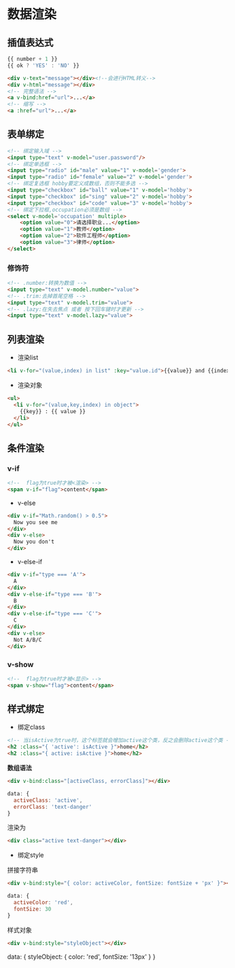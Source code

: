 # 数据渲染

## 插值表达式

```javascript
{{ number + 1 }}
{{ ok ? 'YES' : 'NO' }}
```

```html
<div v-text="message"></div><!--会进行HTML转义-->
<div v-html="message"></div>
<!-- 完整语法 -->
<a v-bind:href="url">...</a>
<!-- 缩写 -->
<a :href="url">...</a>
```

## 表单绑定

```html
<!-- 绑定输入域 -->
<input type="text" v-model="user.password"/>
<!-- 绑定单选框 -->
<input type="radio" id="male" value="1" v-model='gender'>
<input type="radio" id="female" value="2" v-model='gender'>
<!-- 绑定复选框 hobby要定义成数组，否则不能多选 -->
<input type="checkbox" id="ball" value="1" v-model='hobby'>
<input type="checkbox" id="sing" value="2" v-model='hobby'>
<input type="checkbox" id="code" value="3" v-model='hobby'>
<!-- 绑定下拉框,occupation必须是数组 -->
<select v-model='occupation' multiple>
    <option value="0">请选择职业...</option>
    <option value="1">教师</option>
    <option value="2">软件工程师</option>
    <option value="3">律师</option>
</select>
```

### 修饰符

```html
<!-- .number:转换为数值 -->
<input type="text" v-model.number="value">
<!-- .trim:去掉首尾空格 -->
<input type="text" v-model.trim="value">
<!-- .lazy:在失去焦点 或者 按下回车键时才更新 -->
<input type="text" v-model.lazy="value">
```

## 列表渲染

- 渲染list

```html
<li v-for="(value,index) in list" :key="value.id">{{value}} and {{index}}</li>
```

- 渲染对象

```html
<ul>
  <li v-for="(value,key,index) in object">
    {{key}} : {{ value }}
  </li>
</ul>
```

## 条件渲染

### v-if

```html
<!--  flag为true时才被<渲染> -->
<span v-if="flag">content</span>
```

- v-else

```html
<div v-if="Math.random() > 0.5">
  Now you see me
</div>
<div v-else>
  Now you don't
</div>
```

- v-else-if

```html
<div v-if="type === 'A'">
  A
</div>
<div v-else-if="type === 'B'">
  B
</div>
<div v-else-if="type === 'C'">
  C
</div>
<div v-else>
  Not A/B/C
</div>
```

### v-show

```html
<!--  flag为true时才被<显示> -->
<span v-show="flag">content</span>
```

## 样式绑定

- 绑定class

```html
<!-- 当isActive为true时，这个标签就会增加active这个类，反之会删除active这个类 -->
<h2 :class="{ 'active': isActive }">home</h2>
<h2 :class="{ active: isActive }">home</h2>
```

**数组语法**

```html
<div v-bind:class="[activeClass, errorClass]"></div>
```
```js
data: {
  activeClass: 'active',
  errorClass: 'text-danger'
}
```

渲染为

```html
<div class="active text-danger"></div>
```

- 绑定style

拼接字符串

```html
<div v-bind:style="{ color: activeColor, fontSize: fontSize + 'px' }"></div>
```

```js
data: {
  activeColor: 'red',
  fontSize: 30
}
```

样式对象

```html
<div v-bind:style="styleObject"></div>
```
data: {
  styleObject: {
    color: 'red',
    fontSize: '13px'
  }
}
```js

```